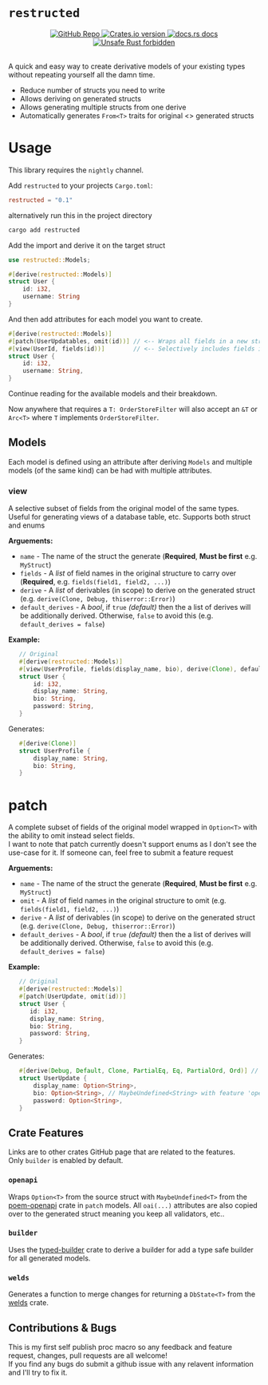 # `restructed`

<!-- Credit to poem crate for this readme.md section! I love that crate! -->
<div align="center">
  <a href="https://github.com/NexRX/restructed">
    <img src="https://img.shields.io/badge/GitHub-100000?style=for-the-badge&logo=github&logoColor=white"
      alt="GitHub Repo" />
  </a>
  <!-- Crates version -->
  <a href="https://crates.io/crates/restructed">
    <img src="https://img.shields.io/crates/v/restructed.svg?style=flat-square"
    alt="Crates.io version" />
  </a>
  <!-- docs.rs docs -->
  <a href="https://docs.rs/restructed">
    <img src="https://img.shields.io/badge/docs-latest-blue.svg?style=flat-square"
      alt="docs.rs docs" />
  </a>
  <a href="https://github.com/rust-secure-code/safety-dance/">
    <img src="https://img.shields.io/badge/unsafe-forbidden-success.svg?style=flat-square"
      alt="Unsafe Rust forbidden" />
  </a>
</div>
<br/>

A quick and easy way to create derivative models of your existing types without repeating yourself all the damn time. <br/>

- Reduce number of structs you need to write
- Allows deriving on generated structs
- Allows generating multiple structs from one derive
- Automatically generates `From<T>` traits for original <> generated structs

# Usage

This library requires the `nightly` channel.

Add `restructed` to your projects `Cargo.toml`:

```toml
restructed = "0.1"
```

alternatively run this in the project directory

```sh
cargo add restructed
```

Add the import and derive it on the target struct

```rust
use restructed::Models;

#[derive(restructed::Models)]
struct User {
    id: i32,
    username: String
}

```

And then add attributes for each model you want to create.

```rust
#[derive(restructed::Models)]
#[patch(UserUpdatables, omit(id))] // <-- Wraps all fields in a new struct with Option
#[view(UserId, fields(id))]        // <-- Selectively includes fields in a new struct
struct User {
    id: i32,
    username: String,
}
```

Continue reading for the available models and their breakdown.

Now anywhere that requires a `T: OrderStoreFilter` will also accept an `&T` or `Arc<T>` where `T` implements `OrderStoreFilter`.

## Models

Each model is defined using an attribute after deriving `Models` and multiple models (of the same kind) can be had with multiple attributes.

### view

A selective subset of fields from the original model of the same types. Useful for generating views of a database table, etc. Supports both struct and enums

**Arguements:**

- `name` - The name of the struct the generate (**Required**, **Must be first** e.g. `MyStruct`)
- `fields` - A _list_ of field names in the original structure to carry over (**Required**, e.g. `fields(field1, field2, ...)`)
- `derive` - A _list_ of derivables (in scope) to derive on the generated struct (e.g. `derive(Clone, Debug, thiserror::Error)`)
- `default_derives` - A _bool_, if `true` _(default)_ then the a list of derives will be additionally derived. Otherwise, `false` to avoid this (e.g. `default_derives = false`)

**Example:**

```rust
   // Original
   #[derive(restructed::Models)]
   #[view(UserProfile, fields(display_name, bio), derive(Clone), default_derives = false)]
   struct User {
       id: i32,
       display_name: String,
       bio: String,
       password: String,
   }
```

Generates:

```rust
   #[derive(Clone)]
   struct UserProfile {
       display_name: String,
       bio: String,
   }
```

# patch

A complete subset of fields of the original model wrapped in `Option<T>` with the ability to omit instead select fields. <br/>
I want to note that patch currently doesn't support enums as I don't see the use-case for it. If someone can, feel free to submit a feature request

**Arguements:**

- `name` - The name of the struct the generate (**Required**, **Must be first** e.g. `MyStruct`)
- `omit` - A _list_ of field names in the original structure to omit (e.g. `fields(field1, field2, ...)`)
- `derive` - A _list_ of derivables (in scope) to derive on the generated struct (e.g. `derive(Clone, Debug, thiserror::Error)`)
- `default_derives` - A _bool_, if `true` _(default)_ then the a list of derives will be additionally derived. Otherwise, `false` to avoid this (e.g. `default_derives = false`)

**Example:**

```rust
   // Original
   #[derive(restructed::Models)]
   #[patch(UserUpdate, omit(id))]
   struct User {
      id: i32,
      display_name: String,
      bio: String,
      password: String,
   }
```

Generates:

```rust
   #[derive(Debug, Default, Clone, PartialEq, Eq, PartialOrd, Ord)] // <-- Default derives (when *not* disabled)
   struct UserUpdate {
       display_name: Option<String>,
       bio: Option<String>, // MaybeUndefined<String> with feature 'openapi'
       password: Option<String>,
   }
```

## Crate Features

Links are to other crates GitHub page that are related to the features.<br/>
Only `builder` is enabled by default.

### `openapi`

Wraps `Option<T>` from the source struct with `MaybeUndefined<T>` from the [poem-openapi](https://github.com/poem-web/poem/tree/master/poem-openapi) crate in `patch` models. All `oai(...)` attributes are also copied over to the generated struct meaning you keep all validators, etc..

### `builder`

Uses the [typed-builder](https://github.com/idanarye/rust-typed-builder) crate to derive a builder for add a type safe builder for all generated models.

### `welds`

Generates a function to merge changes for returning a `DbState<T>` from the [welds](https://github.com/weldsorm/welds) crate.

## Contributions & Bugs

This is my first self publish proc macro so any feedback and feature request, changes, pull requests are all welcome! <br/>
If you find any bugs do submit a github issue with any relavent information and I'll try to fix it.
